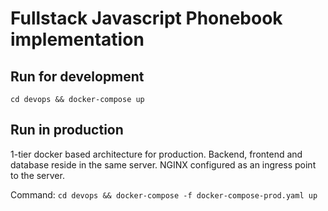# Fullstack Javascript Phonebook implementation

## Run for development
`cd devops && docker-compose up`

## Run in production
1-tier docker based architecture for production. Backend, frontend and database reside in the same server. NGINX configured as an ingress point to the server.

Command: 
`cd devops && docker-compose -f docker-compose-prod.yaml up` 
